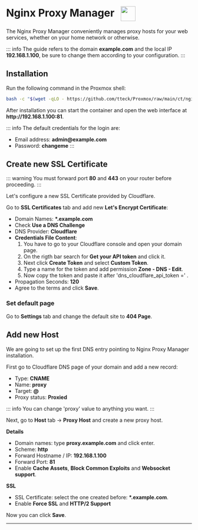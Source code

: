 # Nginx Proxy Manager <img src="/npm-icon.png" width="40" height="40" style="display:inline-block; vertical-align: middle; margin-left:10px;">

The Nginx Proxy Manager conveniently manages proxy hosts for your web services, whether on your home network or otherwise.

::: info
The guide refers to the domain <strong>example.com</strong> and the local IP <strong>192.168.1.100</strong>, be sure to change them according to your configuration.
:::

## Installation

Run the following command in the Proxmox shell:
```bash
bash -c "$(wget -qLO - https://github.com/tteck/Proxmox/raw/main/ct/nginxproxymanager.sh)"
```

After installation you can start the container and open the web interface at <strong>ht<span>tp://</span>192.168.1.100:81</strong>.

::: info
The default credentials for the login are:
- Email address: <strong>admin<span>@</span>example.com</strong>
- Password: <strong>changeme</strong>
:::

## Create new SSL Certificate
::: warning
You must forward port <strong>80</strong> and <strong>443</strong> on your router before proceeding.
:::

Let's configure a new SSL Certificate provided by Cloudflare.

Go to <strong>SSL Certificates</strong> tab and add new <strong>Let's Encrypt Certificate</strong>:

* Domain Names: <strong>*.example.com</strong>
* Check <strong>Use a DNS Challenge</strong>
* DNS Provider: <strong>Cloudflare</strong>
* <strong>Credentials File Content</strong>:
    1. You have to go to your Cloudflare console and open your domain page. 
    2. On the rigth bar search for <strong>Get your API token</strong> and click it. 
    3. Next click <strong>Create Token</strong> and select <strong>Custom Token</strong>. 
    4. Type a name for the token and add permission <strong>Zone - DNS - Edit</strong>. 
    5. Now copy the token and paste it after 'dns_cloudflare_api_token =' .
* Propagation Seconds: <strong>120</strong>
* Agree to the terms and click <strong>Save</strong>.

### Set default page

Go to <strong>Settings</strong> tab and change the default site to <strong>404 Page</strong>.

## Add new Host

We are going to set up the first DNS entry pointing to Nginx Proxy Manager installation.

First go to Cloudflare DNS page of your domain and add a new record:
* Type: <strong>CNAME</strong>
* Name: <strong>proxy</strong>
* Target: <strong>@</strong>
* Proxy status: <strong>Proxied</strong>

::: info
You can change 'proxy' value to anything you want.
:::

Next, go to <strong>Host</strong> tab -> <strong>Proxy Host</strong> and create a new proxy host.

<strong>Details</strong>
* Domain names: type <strong>proxy.example.com</strong> and click enter.
* Scheme: <strong>http</strong>
* Forward Hostname / IP: <strong>192.168.1.100</strong>
* Forward Port: <strong>81</strong>
* Enable <strong>Cache Assets</strong>, <strong>Block Common Exploits</strong> and <strong>Websocket support</strong>.

<strong>SSL</strong>
* SSL Certificate: select the one created before: <strong>*.example.com</strong>.
* Enable <strong>Force SSL</strong> and <strong>HTTP/2 Support</strong>

Now you can click <strong>Save</strong>.

---